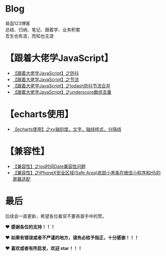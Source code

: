 # Blog
易函123博客  
总结、归纳、笔记、跟着学、业务积累  
吾生也有涯，而知也无涯  


# 【跟着大佬学JavaScript】
* [【跟着大佬学JavaScript】之防抖](https://github.com/yihan12/Blog/issues/1)   
* [【跟着大佬学JavaScript】之节流](https://github.com/yihan12/Blog/issues/2)    
* [【跟着大佬学JavaScript】之lodash防抖节流合并](https://github.com/yihan12/Blog/issues/3)  
* [【跟着大佬学JavaScript】之underscore数组去重](https://github.com/yihan12/Blog/issues/5)

# 【echarts使用】
* [【echarts使用】之xy轴刻度、文字、轴线样式、分隔线](https://github.com/yihan12/Blog/issues/8)

# 【兼容性】
* [【兼容性】之ios时间Date兼容性问题](https://github.com/yihan12/Blog/issues/4)  
* [【兼容性】之iPhoneX安全区域(Safe Area)底部小黑条在微信小程序和H5的屏幕适配](https://github.com/yihan12/Blog/issues/7)

# 最后
后续会一直更新，希望各位看官不要吝啬手中的赞。

❤️ **感谢各位的支持！！！**

❤️ **如果有错误或者不严谨的地方，请务必给予指正，十分感谢！！！**

❤️ **喜欢或者有所启发，欢迎 star！！！**
